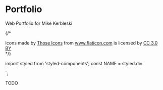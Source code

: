 # Portfolio
Web Portfolio for Mike Kerbleski



{/* <div>Icons made by <a href="https://www.flaticon.com/authors/those-icons" title="Those Icons">Those Icons</a> from <a href="https://www.flaticon.com/" title="Flaticon">www.flaticon.com</a> is licensed by <a href="http://creativecommons.org/licenses/by/3.0/" title="Creative Commons BY 3.0" target="_blank" rel="noopener noreferrer">CC 3.0 BY</a></div> */}


import styled from 'styled-components';
const NAME = styled.div`

`;

<!-- 
{/* <h1>Virtual Reality at Tonto National Monument</h1>
<div className="mediaBin">
<iframe title="Tonto VR" className="media" src="http://swvirtualmuseum.nau.edu/wp/Tonto_panos/Tonto-NM-pano-tour.html"></iframe>
<a href="http://swvirtualmuseum.nau.edu/wp/Tonto_panos/Tonto-NM-pano-tour.html">
open fullscreen</a>
<p>Note: There are errors with this website. I contributed the audio, photo, and videos displayed throughout the site and set up the interactive part with a seperate program. I was not responsible for anything relating to the publishing of the site or the errors that render. </p>


<div className="video media">
<iframe title="Basketball VR" src="https://player.vimeo.com/video/214381757" width="100%" height="80%" frameborder="0" webkitallowfullscreen mozallowfullscreen allowfullscreen></iframe>
<p><a href="https://vimeo.com/214381757">Canada Play in 360 Womens Basketball</a> from <a href="https://vimeo.com/mkerbleski">Michael Kerbleski</a>.</p>
</div>

</div> */} -->


TODO 